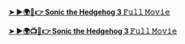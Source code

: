 <b><a href="https://luna-3d.com/en/movie/939243/sonic-the-hedgehog-3-githdis.html">➤ ►🌍📱👉 Sonic the Hedgehog 3 𝙵𝚞𝚕𝚕 𝙼𝚘𝚟𝚒𝚎</a></b>

<b><a href="https://luna-3d.com/en/movie/939243/sonic-the-hedgehog-3-githdis.html">➤ ►🌍📺📱👉 Sonic the Hedgehog 3 𝙵𝚞𝚕𝚕 𝙼𝚘𝚟𝚒𝚎</a></b>

<a href="https://luna-3d.com/en/movie/939243/sonic-the-hedgehog-3-githdis.html" rel="nofollow"><img src="https://image.tmdb.org/t/p/w500/d8Ryb8AunYAuycVKDp5HpdWPKgC.jpg" alt="" style="max-width: 100%;"></a></p>
